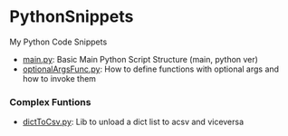 # PythonSnippets
My Python Code Snippets

* [main.py](main.py): Basic Main Python Script Structure (main, python ver)
* [optionalArgsFunc.py](optionalArgsFunc.py): How to define functions with optional args and how to invoke them

### Complex Funtions

* [dictToCsv.py](dictToCsv/dictToCsv.py): Lib to unload a dict list to acsv and viceversa
